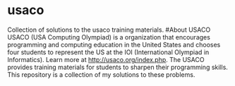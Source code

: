 # usaco
Collection of solutions to the usaco training materials.
#About USACO
USACO (USA Computing Olympiad) is a organization that encourages programming and computing education in the United States and chooses four students to represent the US at the IOI (International Olympiad in Informatics). Learn more at http://usaco.org/index.php. The USACO provides training materials for students to sharpen their programming skills. This repository is a collection of my solutions to these problems.
